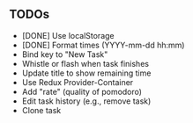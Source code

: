 ## TODOs

- [DONE] Use localStorage
- [DONE] Format times (YYYY-mm-dd hh:mm)
- Bind key to "New Task"
- Whistle or flash when task finishes
- Update title to show remaining time
- Use Redux Provider-Container
- Add "rate" (quality of pomodoro)
- Edit task history (e.g., remove task)
- Clone task
